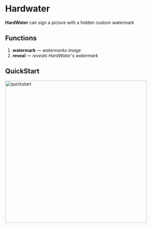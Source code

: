 # Hardwater
**HardWater** can sign a picture with a hidden  custom watermark

## Functions
1. **watermark** *— watermarks image*
2. **reveal** *— reveals HardWater's watermark*

## QuickStart
<img width="456" alt="quickstart" src="https://user-images.githubusercontent.com/65075625/225715642-e32a4aee-af22-4d76-8528-4602df95999c.png">
